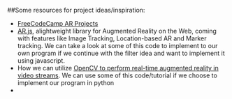 ##Some resources for project ideas/inspiration:
- [FreeCodeCamp AR Projects](https://www.freecodecamp.org/news/tag/augmented-reality/)
- [AR.js](https://github.com/AR-js-org/AR.js), alightweight library for Augmented Reality on the Web, coming with features like Image Tracking, Location-based AR and Marker tracking. We can take a look at some of this code to implement to our own program if we continue with the filter idea and want to implement it using javascript.
- How we can utilize [OpenCV  to perform real-time augmented reality in video streams](https://www.pyimagesearch.com/2021/01/11/opencv-video-augmented-reality/). We can use some of this code/tutorial if we choose to implement our program in python
- 
